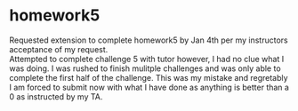 # homework5
Requested extension to complete homework5 by Jan 4th per my instructors acceptance of my request.  
Attempted to complete challenge 5 with tutor however, I had no clue what I was doing. 
I was rushed to finish mulitple challenges and was only able to complete the first half of the challenge.
This was my mistake and regretably I am forced to submit now with what I have done as anything is better than a 0 as instructed by my TA. 
